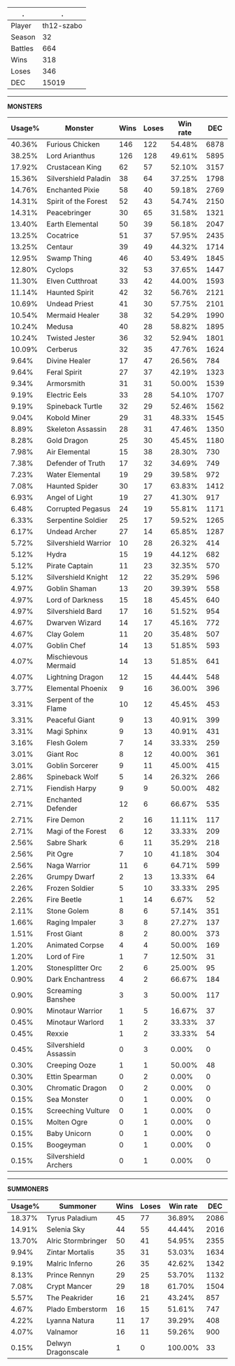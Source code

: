 .|.
|-|-
Player|th12-szabo
Season|32
Battles|664
Wins|318
Loses|346
DEC|15019

---
**MONSTERS**

Usage%|Monster|Wins|Loses|Win rate|DEC|
-|-|-|-|-|-|
40.36%|Furious Chicken|146|122|54.48%|6878|
38.25%|Lord Arianthus|126|128|49.61%|5895|
17.92%|Crustacean King|62|57|52.10%|3157|
15.36%|Silvershield Paladin|38|64|37.25%|1798|
14.76%|Enchanted Pixie|58|40|59.18%|2769|
14.31%|Spirit of the Forest|52|43|54.74%|2150|
14.31%|Peacebringer|30|65|31.58%|1321|
13.40%|Earth Elemental|50|39|56.18%|2047|
13.25%|Cocatrice|51|37|57.95%|2435|
13.25%|Centaur|39|49|44.32%|1714|
12.95%|Swamp Thing|46|40|53.49%|1845|
12.80%|Cyclops|32|53|37.65%|1447|
11.30%|Elven Cutthroat|33|42|44.00%|1593|
11.14%|Haunted Spirit|42|32|56.76%|2121|
10.69%|Undead Priest|41|30|57.75%|2101|
10.54%|Mermaid Healer|38|32|54.29%|1990|
10.24%|Medusa|40|28|58.82%|1895|
10.24%|Twisted Jester|36|32|52.94%|1801|
10.09%|Cerberus|32|35|47.76%|1624|
9.64%|Divine Healer|17|47|26.56%|784|
9.64%|Feral Spirit|27|37|42.19%|1323|
9.34%|Armorsmith|31|31|50.00%|1539|
9.19%|Electric Eels|33|28|54.10%|1707|
9.19%|Spineback Turtle|32|29|52.46%|1562|
9.04%|Kobold Miner|29|31|48.33%|1545|
8.89%|Skeleton Assassin|28|31|47.46%|1350|
8.28%|Gold Dragon|25|30|45.45%|1180|
7.98%|Air Elemental|15|38|28.30%|730|
7.38%|Defender of Truth|17|32|34.69%|749|
7.23%|Water Elemental|19|29|39.58%|972|
7.08%|Haunted Spider|30|17|63.83%|1412|
6.93%|Angel of Light|19|27|41.30%|917|
6.48%|Corrupted Pegasus|24|19|55.81%|1171|
6.33%|Serpentine Soldier|25|17|59.52%|1265|
6.17%|Undead Archer|27|14|65.85%|1287|
5.72%|Silvershield Warrior|10|28|26.32%|414|
5.12%|Hydra|15|19|44.12%|682|
5.12%|Pirate Captain|11|23|32.35%|570|
5.12%|Silvershield Knight|12|22|35.29%|596|
4.97%|Goblin Shaman|13|20|39.39%|558|
4.97%|Lord of Darkness|15|18|45.45%|640|
4.97%|Silvershield Bard|17|16|51.52%|954|
4.67%|Dwarven Wizard|14|17|45.16%|772|
4.67%|Clay Golem|11|20|35.48%|507|
4.07%|Goblin Chef|14|13|51.85%|593|
4.07%|Mischievous Mermaid|14|13|51.85%|641|
4.07%|Lightning Dragon|12|15|44.44%|548|
3.77%|Elemental Phoenix|9|16|36.00%|396|
3.31%|Serpent of the Flame|10|12|45.45%|453|
3.31%|Peaceful Giant|9|13|40.91%|399|
3.31%|Magi Sphinx|9|13|40.91%|431|
3.16%|Flesh Golem|7|14|33.33%|259|
3.01%|Giant Roc|8|12|40.00%|361|
3.01%|Goblin Sorcerer|9|11|45.00%|415|
2.86%|Spineback Wolf|5|14|26.32%|266|
2.71%|Fiendish Harpy|9|9|50.00%|482|
2.71%|Enchanted Defender|12|6|66.67%|535|
2.71%|Fire Demon|2|16|11.11%|117|
2.71%|Magi of the Forest|6|12|33.33%|209|
2.56%|Sabre Shark|6|11|35.29%|218|
2.56%|Pit Ogre|7|10|41.18%|304|
2.56%|Naga Warrior|11|6|64.71%|599|
2.26%|Grumpy Dwarf|2|13|13.33%|64|
2.26%|Frozen Soldier|5|10|33.33%|295|
2.26%|Fire Beetle|1|14|6.67%|52|
2.11%|Stone Golem|8|6|57.14%|351|
1.66%|Raging Impaler|3|8|27.27%|137|
1.51%|Frost Giant|8|2|80.00%|373|
1.20%|Animated Corpse|4|4|50.00%|169|
1.20%|Lord of Fire|1|7|12.50%|31|
1.20%|Stonesplitter Orc|2|6|25.00%|95|
0.90%|Dark Enchantress|4|2|66.67%|184|
0.90%|Screaming Banshee|3|3|50.00%|117|
0.90%|Minotaur Warrior|1|5|16.67%|37|
0.45%|Minotaur Warlord|1|2|33.33%|37|
0.45%|Rexxie|1|2|33.33%|54|
0.45%|Silvershield Assassin|0|3|0.00%|0|
0.30%|Creeping Ooze|1|1|50.00%|48|
0.30%|Ettin Spearman|0|2|0.00%|0|
0.30%|Chromatic Dragon|0|2|0.00%|0|
0.15%|Sea Monster|0|1|0.00%|0|
0.15%|Screeching Vulture|0|1|0.00%|0|
0.15%|Molten Ogre|0|1|0.00%|0|
0.15%|Baby Unicorn|0|1|0.00%|0|
0.15%|Boogeyman|0|1|0.00%|0|
0.15%|Silvershield Archers|0|1|0.00%|0|

---
**SUMMONERS**

Usage%|Summoner|Wins|Loses|Win rate|DEC|
-|-|-|-|-|-|
18.37%|Tyrus Paladium|45|77|36.89%|2086|
14.91%|Selenia Sky|44|55|44.44%|2016|
13.70%|Alric Stormbringer|50|41|54.95%|2355|
9.94%|Zintar Mortalis|35|31|53.03%|1634|
9.19%|Malric Inferno|26|35|42.62%|1342|
8.13%|Prince Rennyn|29|25|53.70%|1132|
7.08%|Crypt Mancer|29|18|61.70%|1504|
5.57%|The Peakrider|16|21|43.24%|857|
4.67%|Plado Emberstorm|16|15|51.61%|747|
4.22%|Lyanna Natura|11|17|39.29%|408|
4.07%|Valnamor|16|11|59.26%|900|
0.15%|Delwyn Dragonscale|1|0|100.00%|33|
